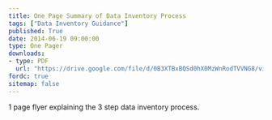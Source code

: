 ```yaml
---
title: One Page Summary of Data Inventory Process
tags: ["Data Inventory Guidance"]
published: True
date: 2014-06-19 09:00:00
type: One Pager
downloads:
- type: PDF
  url: "https://drive.google.com/file/d/0B3XTBxBQSd0hX0MzWnRodTVVNG8/view?usp=sharing"
fordc: true
sitemap: false
---
```

1 page flyer explaining the 3 step data inventory process.
